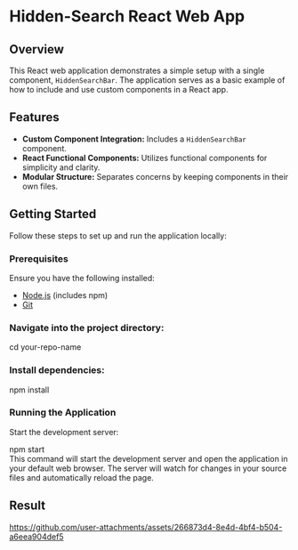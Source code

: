 # Hidden-Search React Web App

## Overview

This React web application demonstrates a simple setup with a single component, `HiddenSearchBar`. The application serves as a basic example of how to include and use custom components in a React app.

## Features

- **Custom Component Integration:** Includes a `HiddenSearchBar` component.
- **React Functional Components:** Utilizes functional components for simplicity and clarity.
- **Modular Structure:** Separates concerns by keeping components in their own files.

## Getting Started

Follow these steps to set up and run the application locally:

### Prerequisites

Ensure you have the following installed:
- [Node.js](https://nodejs.org/) (includes npm)
- [Git](https://git-scm.com/)

### Navigate into the project directory:

cd your-repo-name

### Install dependencies:

npm install

### Running the Application
Start the development server:

npm start
<br>
This command will start the development server and open the application in your default web browser. The server will watch for changes in your source files and automatically reload the page.
## Result


https://github.com/user-attachments/assets/266873d4-8e4d-4bf4-b504-a6eea904def5


